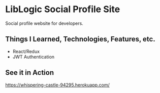# LibLogic Social Profile Site
Social profile website for developers.
## Things I Learned, Technologies, Features, etc.
- React/Redux
- JWT Authentication
## See it in Action
https://whispering-castle-94295.herokuapp.com/
